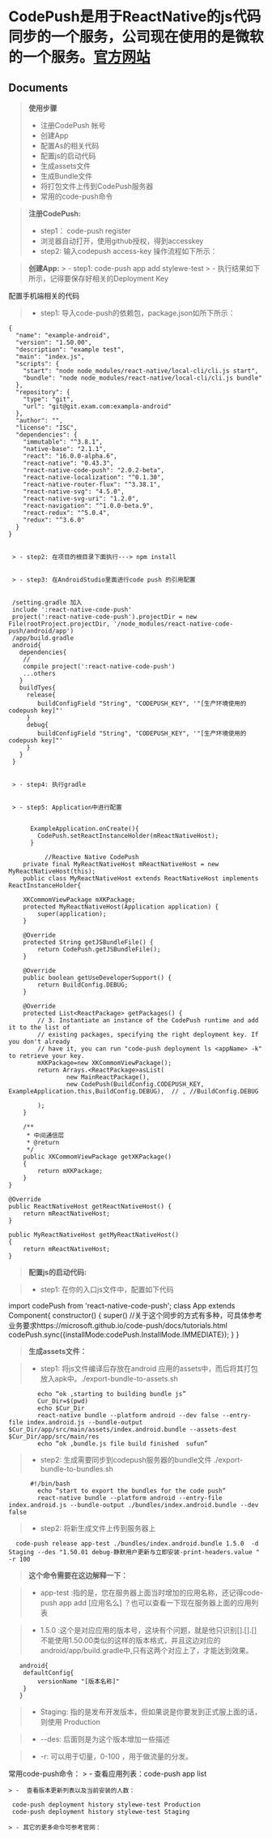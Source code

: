 CodePush是用于ReactNative的js代码同步的一个服务，公司现在使用的是微软的一个服务。[官方网站](https://microsoft.github.io/code-push/) 
===================
Documents
-------------
>**使用步骤**
  > - 注册CodePush 帐号 
  > - 创建App
   > - 配置As的相关代码
  > - 配置js的启动代码
 > - 生成assets文件
  > - 生成Bundle文件
> - 将打包文件上传到CodePush服务器
> - 常用的code-push命令

>**注册CodePush:**
  > - step1： code-push register 
  > - 浏览器自动打开，使用github授权，得到accesskey
  > - step2: 输入codepush access-key
 操作流程如下所示：


 > **创建App:**
    > - step1:  code-push app add stylewe-test
    > - 执行结果如下所示，记得要保存好相关的Deployment Key

配置手机端相关的代码

   > - step1: 导入code-push的依赖包，package.json如所下所示：
   
   
    {
	  "name": "example-android",
	  "version": "1.50.00",
	  "description": "example test",
	  "main": "index.js",
	  "scripts": {
	    "start": "node node_modules/react-native/local-cli/cli.js start",
	    "bundle": "node node_modules/react-native/local-cli/cli.js bundle"
	  },
	  "repository": {
	    "type": "git",
	    "url": "git@git.exam.com:exampla-android"
	  },
	  "author": "",
	  "license": "ISC",
	  "dependencies": {
	    "immutable": "^3.8.1",
	    "native-base": "2.1.1",
	    "react": "16.0.0-alpha.6",
	    "react-native": "0.43.3",
	    "react-native-code-push": "2.0.2-beta",
	    "react-native-localization": "^0.1.30",
	    "react-native-router-flux": "^3.38.1",
	    "react-native-svg": "4.5.0",
	    "react-native-svg-uri": "1.2.0",
	    "react-navigation": "^1.0.0-beta.9",
	    "react-redux": "^5.0.4",
	    "redux": "^3.6.0"
	  }
	}
	
	
     > - step2: 在项目的根目录下面执行---> npm install 
     
     
     > - step3: 在AndroidStudio里面进行code push 的引用配置
     
     
     /setting.gradle 加入
     include ':react-native-code-push'
     project(':react-native-code-push').projectDir = new File(rootProject.projectDir, '/node_modules/react-native-code-push/android/app')
     /app/build.gradle
     android{
       dependencies{
       	//
       	compile project(':react-native-code-push')
       	...others 
       }
       buildTyes{
       	 release{
			buildConfigField "String", "CODEPUSH_KEY", '"[生产环境使用的codepush key]"'
       	 }
       	 debug{
			buildConfigField "String", "CODEPUSH_KEY", '"[生产环境使用的codepush key]"'
       	 }
       }
     }
     
     
     > - step4: 执行gradle
     
     
     > - step5: Application中进行配置
     
     
          ExampleApplication.onCreate(){
          	CodePush.setReactInstanceHolder(mReactNativeHost);
          }

              //Reactive Native CodePush
	    private final MyReactNativeHost mReactNativeHost = new MyReactNativeHost(this);
	    public class MyReactNativeHost extends ReactNativeHost implements ReactInstanceHolder{

        XKCommomViewPackage mXKPackage;
        protected MyReactNativeHost(Application application) {
            super(application);
        }

        @Override
        protected String getJSBundleFile() {
            return CodePush.getJSBundleFile();
        }

        @Override
        public boolean getUseDeveloperSupport() {
            return BuildConfig.DEBUG;
        }

        @Override
        protected List<ReactPackage> getPackages() {
            // 3. Instantiate an instance of the CodePush runtime and add it to the list of
            // existing packages, specifying the right deployment key. If you don't already
            // have it, you can run "code-push deployment ls <appName> -k" to retrieve your key.
            mXKPackage=new XKCommomViewPackage();
            return Arrays.<ReactPackage>asList(
                    new MainReactPackage(),
                    new CodePush(BuildConfig.CODEPUSH_KEY, ExampleApplication.this,BuildConfig.DEBUG),  // , //BuildConfig.DEBUG

            );
        }

        /**
         * 中间通信层
         * @return
         */
        public XKCommomViewPackage getXKPackage()
        {
            return mXKPackage;
        }
    }

    @Override
    public ReactNativeHost getReactNativeHost() {
        return mReactNativeHost;
    }

    public MyReactNativeHost getMyReactNativeHost()
    {
        return mReactNativeHost;
    }



> **配置js的启动代码:**


  > - step1: 在你的入口js文件中，配置如下代码
  
  
  import codePush from 'react-native-code-push';
  class App extends Component{
     constructor()
     {
       super()
       //关于这个同步的方式有多种，可具体参考业务要求https://microsoft.github.io/code-push/docs/tutorials.html
       codePush.sync({installMode:codePush.InstallMode.IMMEDIATE});
 	 }
  }


 > **生成assets文件：**
 
 
 
  > - step1: 将js文件编译后存放在android 应用的assets中，而后将其打包放入apk中。./export-bundle-to-assets.sh
  
		  	echo “ok ,starting to building bundle js”
			Cur_Dir=$(pwd)
			echo $Cur_Dir
			react-native bundle --platform android --dev false --entry-file index.android.js --bundle-output $Cur_Dir/app/src/main/assets/index.android.bundle --assets-dest $Cur_Dir/app/src/main/res
			echo “ok ,bundle.js file build finished  sufun”
			
			
  > - step2: 生成需要同步到codepush服务器的bundle文件   ./export-bundle-to-bundles.sh
  
		  #!/bin/bash
			echo “start to export the bundles for the code push“
			react-native bundle --platform android --entry-file index.android.js --bundle-output ./bundles/index.android.bundle --dev false	
			
  > - step2: 将新生成文件上传到服务器上
  
      code-push release app-test ./bundles/index.android.bundle 1.5.0  -d Staging --des "1.50.01 debug-静默用户更新与立即安装-print-headers.value " -r 100


> **这个命令需要在这边解释一下：**


> - app-test :指的是，您在服务器上面当时增加的应用名称，还记得code-push app add [应用名么]  ？也可以查看一下现在服务器上面的应用列表
       
       
> - 1.5.0 :这个是对应应用的版本号，这块有个问题，就是他只识别[].[].[] 不能使用1.50.00类似的这样的版本格式，并且这边对应的android/app/build.gradle中,只有这两个对应上了，才能达到效果。
       
       
       android{
       	defaultConfig{
       		versionName "[版本名称]"
       	}
       }
    
    
> -  Staging: 指的是发布开发版本，但如果说是你要发到正式服上面的话，则使用 Production 	
      
      
> - --des: 后面则是为这个版本增加一些描述
     
     
> -  -r:    可以用于切量，0-100 ，用于做流量的分发。
      
      

 常用code-push命令：
    > - 查看应用列表：code-push app list
    
    > -  查看版本更新列表以及当前安装的人数：
    
     code-push deployment history stylewe-test Production
     code-push deployment history stylewe-test Staging
     
    > - 其它的更多命令可参考官网： 
    
    

     




